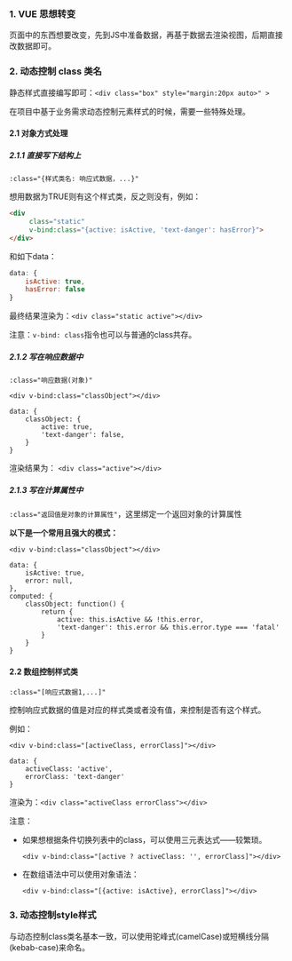 ### 1. VUE 思想转变

页面中的东西想要改变，先到JS中准备数据，再基于数据去渲染视图，后期直接改数据即可。

### 2. 动态控制 class 类名

静态样式直接编写即可：`<div class="box" style="margin:20px auto>" >`

在项目中基于业务需求动态控制元素样式的时候，需要一些特殊处理。

#### 2.1 对象方式处理

##### 2.1.1 直接写下结构上

`:class="{样式类名: 响应式数据，...}"`



想用数据为TRUE则有这个样式类，反之则没有，例如：

```html
<div
     class="static"
     v-bind:class="{active: isActive, 'text-danger': hasError}">
</div>
```

和如下data：

```js
data: {
    isActive: true,
    hasError: false
}
```

最终结果渲染为：`<div class="static active"></div>`

注意：`v-bind: class`指令也可以与普通的class共存。

##### 2.1.2 写在响应数据中

`:class="响应数据(对象)"`

```vue
<div v-bind:class="classObject"></div>

data: {
	classObject: {
		active: true,
		'text-danger': false,
	}
}
```

渲染结果为： `<div class="active"></div>`

##### 2.1.3 写在计算属性中

`:class="返回值是对象的计算属性"`，这里绑定一个返回对象的计算属性

**以下是一个常用且强大的模式：**

```vue
<div v-bind:class="classObject"></div>

data: {
	isActive: true,
	error: null,
},
computed: {
	classObject: function() {
		return {
			active: this.isActive && !this.error,
			'text-danger': this.error && this.error.type === 'fatal'
		}
	}
}
```

#### 2.2 数组控制样式类

`:class="[响应式数据1,...]"`

控制响应式数据的值是对应的样式类或者没有值，来控制是否有这个样式。

例如：

```vue
<div v-bind:class="[activeClass, errorClass]"></div>

data: {
	activeClass: 'active',
	errorClass: 'text-danger'
}
```

渲染为：`<div class="activeClass errorClass"></div>`

注意：

- 如果想根据条件切换列表中的class，可以使用三元表达式——较繁琐。

  `<div v-bind:class="[active ? activeClass: '', errorClass]"></div>`

- 在数组语法中可以使用对象语法：

  `<div v-bind:class="[{active: isActive}, errorClass]"></div>`

### 3. 动态控制style样式

与动态控制class类名基本一致，可以使用驼峰式(camelCase)或短横线分隔(kebab-case)来命名。